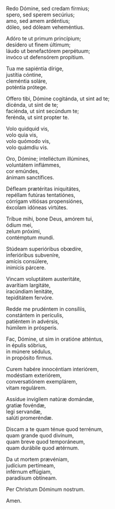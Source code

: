 Redo Dómine, sed credam fírmius;\
spero, sed sperem secúrius;\
amo, sed amem ardéntius;\
dóleo, sed dóleam veheméntius.

Adóro te ut primum princípium;\
desídero ut finem últimum;\
láudo ut benefactórem perpétuum;\
invóco ut defensórem propítium.

Tua me sapiéntia dírige,\
justítia cóntine,\
cleméntia soláre,\
poténtia prótege.

Offero tibi, Dómine cogitánda, ut sint ad te;\
dicénda, ut sint de te;\
faciénda, ut sint secúndum te;\
ferénda, ut sint propter te.

Volo quidquid vis,\
volo quia vis,\
volo quómodo vis,\
volo quámdiu vis.

Oro, Dómine; intelléctum illúmines,\
voluntátem inflámmes,\
cor emúndes,\
ánimam sanctífices.

Défleam prætéritas iniquitátes,\
repéllam futúras tentatiónes,\
córrigam vitiósas propensiónes,\
éxcolam idóneas virtútes.

Tríbue mihi, bone Deus, amórem tui,\
ódium mei,\
zelum próximi,\
contémptum mundi.

Stúdeam superióribus obœdíre,\
inferióribus subveníre,\
amícis consúlere,\
inimícis párcere.

Vincam voluptátem austeritáte,\
avarítiam largitáte,\
iracúndiam lenitáte,\
tepiditátem fervóre.

Redde me prudéntem in consíliis,\
constántem in perículis,\
patiéntem in advérsis,\
húmilem in prósperis.

Fac, Dómine, ut sim in oratióne atténtus,\
in épulis sóbrius,\
in múnere sédulus,\
in propósito firmus.

Curem habére innocéntiam interiórem,\
modéstiam exteriórem,\
conversatiónem exemplárem,\
vitam regulárem.

Assídue invígilem natúræ domándæ,\
gratiæ fovéndæ,\
legi servandæ,\
salúti promeréndæ.

Discam a te quam ténue quod terrénum,\
quam grande quod divínum,\
quam breve quod temporáneum,\
quam durábile quod ætérnum.

Da ut mortem prævéniam,\
judícium pertímeam,\
inférnum effúgiam,\
paradísum obtíneam.

Per Christum Dóminum nostrum.

Amen.
